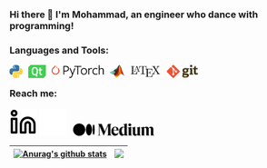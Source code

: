 ### Hi there 👋 I'm Mohammad, an engineer who dance with programming!



### Languages and Tools:

<img align="left" alt="Python" height="23px" src="https://github.com/m-aryayi/m-aryayi/blob/main/img/Python-logo.svg" style="padding-right:10px;" />
<img align="left" alt="QT" height="23px" src="https://github.com/m-aryayi/m-aryayi/blob/main/img/Qt_logo.svg" style="padding-right:10px;" />
<img align="left" alt="QT" height="23px" src="https://github.com/m-aryayi/m-aryayi/blob/main/img/PyTorch_logo.png" style="padding-right:10px;" />
<img align="left" alt="MATLAB" height="23px" src="https://github.com/m-aryayi/m-aryayi/blob/main/img/Matlab_logo.png" style="padding-right:10px;" />
<img align="left" alt="LaTex" height="23px" src="https://github.com/m-aryayi/m-aryayi/blob/main/img/LaTeX_logo.svg" style="padding-right:10px;" />
<img align="left" alt="Git" height="23px" src="https://github.com/m-aryayi/m-aryayi/blob/main/img/Git-logo.svg" style="padding-right:10px;" />

<br />

### Reach me:

[![website](./img/linkedin-light.svg)](https://www.linkedin.com/in/m-aryayi/#gh-light-mode-only) 
[![website](./img/linkedin-dark.svg)](https://www.linkedin.com/in/m-aryayi/#gh-dark-mode-only)
&nbsp; [<img height="22px" src="https://github.com/m-aryayi/m-aryayi/blob/main/img/medium-logo.png">](https://medium.com/@mohammadaryayi)
<br />


<!--
[![Anurag's GitHub stats](https://github-readme-stats.vercel.app/api?username=m-aryayi)](https://github.com/anuraghazra/github-readme-stats)
[![Top Langs](https://github-readme-stats.vercel.app/api/top-langs/?username=m-aryayi&layout=compact)](https://github.com/anuraghazra/github-readme-stats)
-->

| <a href="https://github.com/anuraghazra/github-readme-stats"><img align="center" src="https://github-readme-stats.vercel.app/api?username=m-aryayi&show_icons=true&include_all_commits=true&theme=buefy&hide_border=true&rank_icon=github" alt="Anurag's github stats" /></a> | <a href="https://github.com/anuraghazra/github-readme-stats"><img align="center" src="https://github-readme-stats.vercel.app/api/top-langs/?username=m-aryayi&layout=compact&theme=buefy&hide_border=true&hide=javascript,html,CSS" /></a> |
| ------------- | ------------- |

<!--
**m-aryayi/m-aryayi** is a ✨ _special_ ✨ repository because its `README.md` (this file) appears on your GitHub profile.

Here are some ideas to get you started:

- 🔭 I’m currently working on ...
- 🌱 I’m currently learning ...
- 👯 I’m looking to collaborate on ...
- 🤔 I’m looking for help with ...
- 💬 Ask me about ...
- 📫 How to reach me: ...
- 😄 Pronouns: ...
- ⚡ Fun fact: ...
-->

